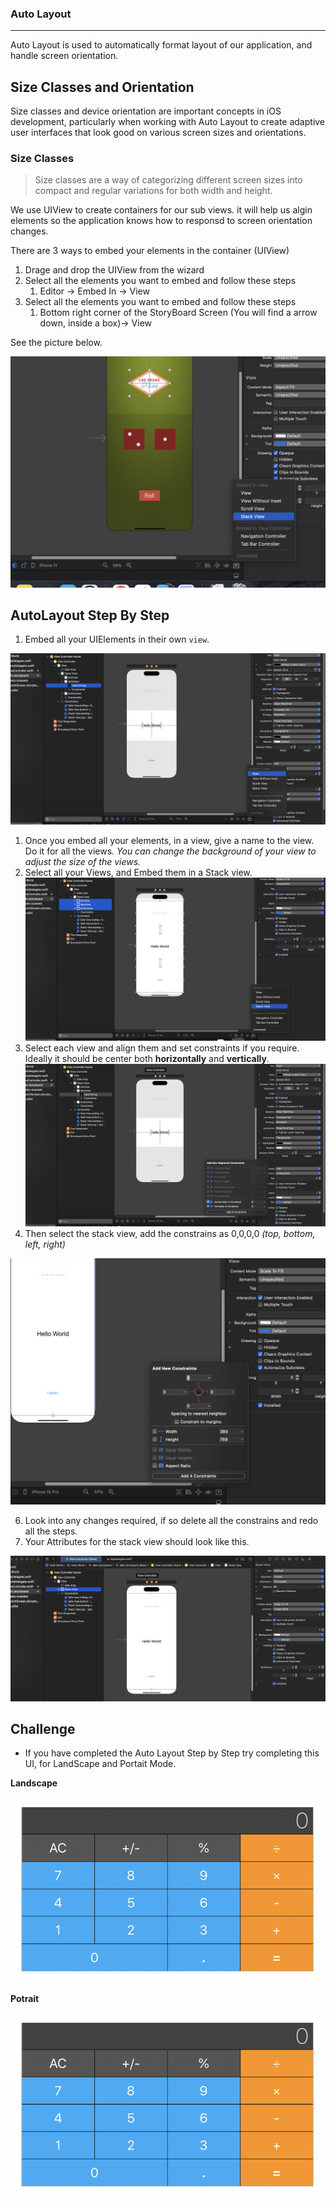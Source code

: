 ### Auto Layout

---

Auto Layout is used to automatically format layout of our application, and handle screen orientation.


## Size Classes and Orientation

Size classes and device orientation are important concepts in iOS development, particularly when working with Auto Layout to create adaptive user interfaces that look good on various screen sizes and orientations.


### Size Classes

> Size classes are a way of categorizing different screen sizes into compact and regular variations for both width and height.


We use UIView to create containers for our sub views. it will help us algin elements so the application knows how to responsd to screen orientation changes.

There are 3 ways to embed your elements in the container (UIView)
1. Drage and drop the UIView from the wizard
2. Select all the elements you want to embed and follow these steps
   1. Editor -> Embed In -> View
3. Select all the elements you want to embed and follow these steps
   1. Bottom right corner of the StoryBoard Screen (You will find a arrow down, inside a box)-> View


See the picture below.

![Picture](/Images/EmbedUIElement.png)


## AutoLayout Step By Step

1. Embed all your UIElements in their own `view`.

![embed in view](./Images/autoLayoutV1.png)
1. Once you embed all your elements, in a view, give a name to the view. Do it for all the views. *You can change the background of your view to adjust the size of the views.*
2. Select all your Views, and Embed them in a Stack view.
![stack view](./Images/autoLayoutV2.png)
3. Select each view and align them and set constraints if you require. Ideally it should be center both **horizontally** and **vertically**.
 ![alignment](./Images/autoLayoutS4.png)
1. Then select the stack view, add  the constrains as 0,0,0,0 *(top, bottom, left, right)*

![set constraints for Stack view](./Images/autoLayoutS1.png)

6. Look into any changes required, if so delete all the constrains and redo all the steps.
7. Your Attributes for the stack view should look like this. 

![Stack View Attributes](./Images/autoLayoutS2.png)


## Challenge

- If you have completed the Auto Layout Step by Step try completing this UI, for LandScape and Portait Mode.

**Landscape**

![landscape](./Images/autoLayoutCL.png)

**Potrait**

![potrait](./Images/autoLayoutCL.png)